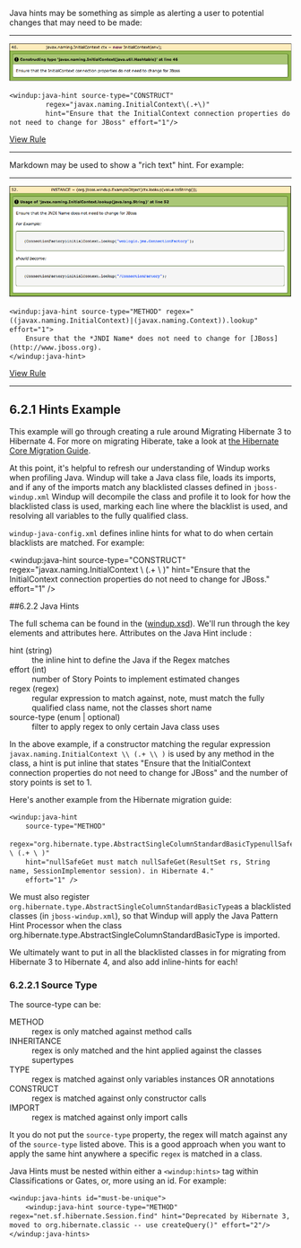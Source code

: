 Java hints may be something as simple as alerting a user to potential changes that may need to be made:

***

![Java Simple Hint](img/6-java-hint1.png)

    <windup:java-hint source-type="CONSTRUCT" 
             regex="javax.naming.InitialContext\(.+\)" 
             hint="Ensure that the InitialContext connection properties do not need to change for JBoss" effort="1"/>

[View Rule](https://github.com/jboss-windup/windup/blob/master/windup-engine/src/main/resources/windup/java/java-config.windup.xml)

***

Markdown may be used to show a "rich text" hint. For example:

***
![Java Complex Hint](img/6-java-hint2.png)

    <windup:java-hint source-type="METHOD" regex="((javax.naming.InitialContext)|(javax.naming.Context)).lookup" effort="1"> 
        Ensure that the *JNDI Name* does not need to change for [JBoss](http://www.jboss.org).
    </windup:java-hint>

[View Rule](https://github.com/jboss-windup/windup/blob/master/windup-engine/src/main/resources/windup/java/java-config.windup.xml)
***

## 6.2.1 Hints Example

This example will go through creating a rule around Migrating Hibernate 3 to Hibernate 4. For more on migrating Hiberate, take a look at [the Hibernate Core Migration Guide](https://community.jboss.org/wiki/HibernateCoreMigrationGuide40).

At this point, it's helpful to refresh our understanding of Windup works when profiling Java. Windup will take a Java class file, loads its imports, and if any of the imports match any blacklisted classes defined in `jboss-windup.xml` Windup will decompile the class and profile it to look for how the blacklisted class is used, marking each line where the blacklist is used, and resolving all variables to the fully qualified class.

`windup-java-config.xml` defines inline hints for what to do when certain blacklists are matched. For example:

   <windup:java-hint 
           source-type="CONSTRUCT" 
           regex="javax.naming.InitialContext \ (.+ \ )" 
           hint="Ensure that the InitialContext connection properties do not need to change for JBoss." 
           effort="1" />

##6.2.2 Java Hints

The full schema can be found in the ([windup.xsd](https://github.com/jboss-windup/windup/blob/master/src/main/resources/namespace/windup.xsd)). We'll run through the key elements and attributes here. Attributes on the Java Hint include :
<dl>
<dt>hint (string)</dt>
<dd>the inline hint to define the Java if the Regex matches</dd>
<dt>effort (int)</dt>
<dd>number of Story Points to implement estimated changes</dd>
<dt>regex (regex)</dt>
<dd>regular expression to match against, note, must match the fully qualified class name, not the classes short name</dd>
<dt>source-type (enum | optional)</dt>
<dd>filter to apply regex to only certain Java class uses</dd>
</dl>

In the above example, if a constructor matching the regular expression `javax.naming.InitialContext \\ (.+ \\ )` is used by any method in the class, a hint is put inline that states "Ensure that the InitialContext connection properties do not need to change for JBoss" and the number of story points is set to 1.

Here's another example from the Hibernate migration guide:

    <windup:java-hint 
        source-type="METHOD" 
        regex="org.hibernate.type.AbstractSingleColumnStandardBasicTypenullSafeGet \ (.+ \ )" 
        hint="nullSafeGet must match nullSafeGet(ResultSet rs, String name, SessionImplementor session). in Hibernate 4." 
        effort="1" />

We must also register `org.hibernate.type.AbstractSingleColumnStandardBasicType`as a blacklisted classes (in `jboss-windup.xml`), so that Windup will apply the Java Pattern Hint Processor when the class org.hibernate.type.AbstractSingleColumnStandardBasicType is imported.

We ultimately want to put in all the blacklisted classes in for migrating from Hibernate 3 to Hibernate 4, and also add inline-hints for each!

### 6.2.2.1 Source Type

The source-type can be:

<dl>
<dt>METHOD</dt>
<dd>regex is only matched against method calls</dd>
<dt>INHERITANCE</dt>
<dd>regex is only matched and the hint applied against the classes supertypes</dd>
<dt>TYPE</dt>
<dd>regex is matched against only variables instances OR annotations</dd>
<dt>CONSTRUCT</dt>
<dd>regex is matched against only constructor calls</dd>
<dt>IMPORT</dt>
<dd>regex is matched against only import calls</dd>
</dl>

It you do not put the `source-type` property, the regex will match against any of the `source-type` listed above.  This is a good approach when you want to apply the same hint anywhere a specific `regex` is matched in a class.

Java Hints must be nested within either a `<windup:hints>` tag within Classifications or Gates, or, more using an id. For example:

    <windup:java-hints id="must-be-unique">
        <windup:java-hint source-type="METHOD" regex="net.sf.hibernate.Session.find" hint="Deprecated by Hibernate 3, moved to org.hibernate.classic -- use createQuery()" effort="2"/>
    </windup:java-hints>

